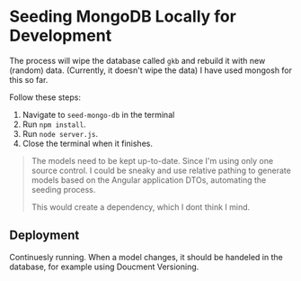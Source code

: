# Seeding MongoDB Locally for Development

The process will wipe the database called `gkb` and rebuild it with new (random) data. (Currently, it doesn't wipe the data)
I have used mongosh for this so far.

Follow these steps:

1. Navigate to `seed-mongo-db` in the terminal
2. Run `npm install`.
3. Run `node server.js`.
4. Close the terminal when it finishes.

> The models need to be kept up-to-date. Since I'm using only one source control. I could be sneaky and use relative pathing to generate models based on the Angular application DTOs, automating the seeding process.
>
> This would create a dependency, which I dont think I mind.

## Deployment

Continuesly running. When a model changes, it should be handeled in the database, for example using Doucment Versioning.
